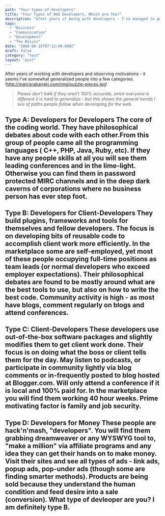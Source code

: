 ```yaml
---
path: "four-types-of-developers"
title: "Four Types of Web Developers, Which are You?"
description: "After years of being with developers - I've managed to generalize developers into a few categories."
tags: 
  - "Business"
  - "Communication"
  - "Development"
  - "The Basics"
date: "2008-08-15T07:12:48.000Z"
draft: false
category: "test"
layout: "post"
---
```


After years of working with developers and observing motivations - it seems I've somewhat generalized people into a few categories.
!http://marcgrabanski.com/img/puzzle-pieces.jpg!
> *Please don't balk if they aren't 100% accurate, since everyone is different it is hard to generalize - but this shows the general trends I see of paths people follow when developing for the web.*

## Type A: Developers for Developers The core of the coding world. They have philosophical debates about code with each other.From this group of people came all the programming languages ( C++, PHP, Java, Ruby, etc). If they have any people skills at all you will see them leading conferences and in the lime-light. Otherwise you can find them in password protected MIRC channels and in the deep dark caverns of corporations where no business person has ever step foot.

## Type B: Developers for Client-Developers They build plugins, frameworks and tools for themselves and fellow developers. The focus is on developing bits of reusable code to accomplish client work more efficiently. In the marketplace some are self-employed, yet most of these people occupying full-time positions as team leads (or normal developers who exceed employer expectations). Their philosophical debates are found to be mostly around what are the best tools to use, but also on how to write the best code. Community activity is high - as most have blogs, comment regularly on blogs and attend conferences.

## Type C: Client-Developers These developers use out-of-the-box software packages and slightly modifies them to get client work done. Their focus is on doing what the boss or client tells them for the day. May listen to podcasts, or participate in community lightly via blog comments or in-frequently posted to blog hosted at Blogger.com. Will only attend a conference if it is local and 100% paid for. In the marketplace you will find them working 40 hour weeks. Prime motivating factor is family and job security.

## Type D: Developers for Money These people are hack'n'mash, "developers". You will find them grabbing dreamweaver or any WYSWYG tool to, "make a million" via affiliate programs and any idea they can get their hands on to make money. Visit their sites and see all types of ads - link ads, popup ads, pop-under ads (though some are finding smarter methods). Products are being sold because they understand the human condition and feed desire into a sale (conversion). **What type of devleoper are you?** I am definitely type B.